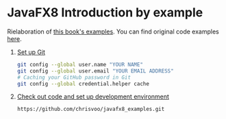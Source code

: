 # JavaFX8 Introduction by example
Rielaboration of [this book's examples](http://www.apress.com/9781430264606). You can find original code examples [here](http://www.apress.com/downloadable/download/sample/sample_id/1548/).

1. [Set up Git](https://help.github.com/articles/set-up-git/)

   ```bash
   git config --global user.name "YOUR NAME"
   git config --global user.email "YOUR EMAIL ADDRESS"
   # Caching your GitHub password in Git
   git config --global credential.helper cache   
   ```
2. [Check out code and set up development environment](https://github.com/ecologylab/simpl/wiki/Check-out-code-and-set-up-development-environment)

   ```bash
   https://github.com/chrisvoo/javafx8_examples.git
   ```
